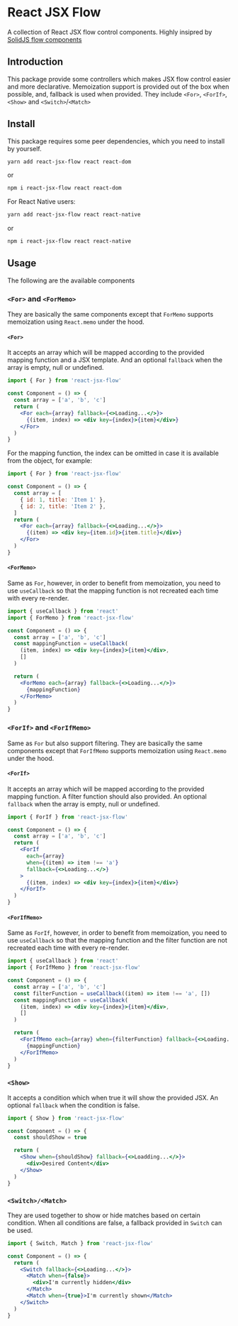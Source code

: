 # React JSX Flow

A collection of React JSX flow control components. Highly insipred by [SolidJS flow components](https://github.com/solidjs/solid/blob/main/packages/solid/src/render/flow.ts)

## Introduction

This package provide some controllers which makes JSX flow control easier and more declarative. Memoization support is provided out of the box when possible, and, fallback is used when provided.
They include `<For>`, `<ForIf>`, `<Show>` and `<Switch>`/`<Match>`

## Install

This package requires some peer dependencies, which you need to install by yourself.

```bash
yarn add react-jsx-flow react react-dom
```

or

```bash
npm i react-jsx-flow react react-dom
```

For React Native users:

```bash
yarn add react-jsx-flow react react-native
```

or

```bash
npm i react-jsx-flow react react-native
```

## Usage

The following are the available components

### `<For>` and `<ForMemo>`

They are basically the same components except that `ForMemo` supports memoization using `React.memo` under the hood.

#### `<For>`

It accepts an array which will be mapped according to the provided mapping function and a JSX template. And an optional `fallback` when the array is empty, null or undefined.

```jsx
import { For } from 'react-jsx-flow'

const Component = () => {
  const array = ['a', 'b', 'c']
  return (
    <For each={array} fallback={<>Loading...</>}>
      {(item, index) => <div key={index}>{item}</div>}
    </For>
  )
}
```

For the mapping function, the index can be omitted in case it is available from the object, for example:

```jsx
import { For } from 'react-jsx-flow'

const Component = () => {
  const array = [
    { id: 1, title: 'Item 1' },
    { id: 2, title: 'Item 2' },
  ]
  return (
    <For each={array} fallback={<>Loading...</>}>
      {(item) => <div key={item.id}>{item.title}</div>}
    </For>
  )
}
```

#### `<ForMemo>`

Same as `For`, however, in order to benefit from memoization, you need to use `useCallback` so that the mapping function is not recreated each time with every re-render.

```jsx
import { useCallback } from 'react'
import { ForMemo } from 'react-jsx-flow'

const Component = () => {
  const array = ['a', 'b', 'c']
  const mappingFunction = useCallback(
    (item, index) => <div key={index}>{item}</div>,
    []
  )

  return (
    <ForMemo each={array} fallback={<>Loading...</>}>
      {mappingFunction}
    </ForMemo>
  )
}
```

### `<ForIf>` and `<ForIfMemo>`

Same as `For` but also support filtering.
They are basically the same components except that `ForIfMemo` supports memoization using `React.memo` under the hood.

#### `<ForIf>`

It accepts an array which will be mapped according to the provided mapping function. A filter function should also provided.
An optional `fallback` when the array is empty, null or undefined.

```jsx
import { ForIf } from 'react-jsx-flow'

const Component = () => {
  const array = ['a', 'b', 'c']
  return (
    <ForIf
      each={array}
      when={(item) => item !== 'a'}
      fallback={<>Loading...</>}
    >
      {(item, index) => <div key={index}>{item}</div>}
    </ForIf>
  )
}
```

#### `<ForIfMemo>`

Same as `ForIf`, however, in order to benefit from memoization, you need to use `useCallback` so that the mapping function and the filter function are not recreated each time with every re-render.

```jsx
import { useCallback } from 'react'
import { ForIfMemo } from 'react-jsx-flow'

const Component = () => {
  const array = ['a', 'b', 'c']
  const filterFunction = useCallback((item) => item !== 'a', [])
  const mappingFunction = useCallback(
    (item, index) => <div key={index}>{item}</div>,
    []
  )

  return (
    <ForIfMemo each={array} when={filterFunction} fallback={<>Loading...</>}>
      {mappingFunction}
    </ForIfMemo>
  )
}
```

### `<Show>`

It accepts a condition which when true it will show the provided JSX. An optional `fallback` when the condition is false.

```jsx
import { Show } from 'react-jsx-flow'

const Component = () => {
  const shouldShow = true

  return (
    <Show when={shouldShow} fallback={<>Loadding...</>}>
      <div>Desired Content</div>
    </Show>
  )
}
```

### `<Switch>/<Match>`

They are used together to show or hide matches based on certain condition. When all conditions are false, a fallback provided in `Switch` can be used.

```jsx
import { Switch, Match } from 'react-jsx-flow'

const Component = () => {
  return (
    <Switch fallback={<>Loading...</>}>
      <Match when={false}>
        <div>I'm currently hidden</div>
      </Match>
      <Match when={true}>I'm currently shown</Match>
    </Switch>
  )
}
```

